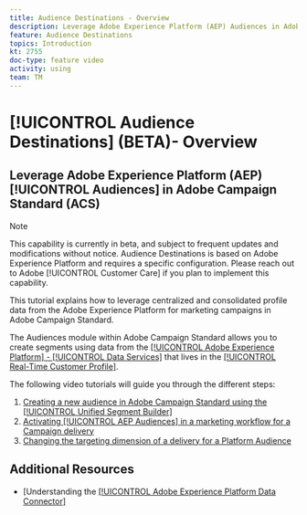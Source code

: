 ```yaml
---
title: Audience Destinations - Overview
description: Leverage Adobe Experience Platform (AEP) Audiences in Adobe Campaign Standard (ACS)
feature: Audience Destinations
topics: Introduction
kt: 2755
doc-type: feature video
activity: using
team: TM
---
```


# [!UICONTROL Audience Destinations] (BETA)- Overview

## Leverage Adobe Experience Platform (AEP) [!UICONTROL Audiences] in Adobe Campaign Standard (ACS)

>[!NOTE]
>
>This capability is currently in beta, and subject to frequent updates and modifications without notice. Audience Destinations is based on Adobe Experience Platform and requires a specific configuration.
>Please reach out to Adobe [!UICONTROL Customer Care] if you plan to implement this capability.
>

This tutorial explains how to leverage centralized and consolidated profile data from the Adobe Experience Platform for marketing campaigns in Adobe Campaign Standard.

The Audiences module within Adobe Campaign Standard  allows you to create segments using data from the [[!UICONTROL Adobe Experience Platform] - [!UICONTROL Data Services]](https://www.adobe.io/apis/experienceplatform/home/services.html) that lives in the [[!UICONTROL Real-Time Customer Profile]](https://docs.adobe.com/content/help/en/platform-learn/tutorials/profiles/understanding-the-real-time-customer-profile.html).

The following video tutorials will guide you through the different steps:

1. [Creating a new audience in Adobe Campaign Standard using the [!UICONTROL Unified Segment Builder]](/help/acs/profiles-and-audiences/audience-destinations/creating-audiences-using-segment-builder.md)
2. [Activating [!UICONTROL AEP Audiences] in a marketing workflow for a Campaign delivery](/help/acs/profiles-and-audiences/audience-destinations/activating-aep-audiences.md)
3. [Changing the targeting dimension of a delivery for a Platform Audience](/help/acs/profiles-and-audiences/audience-destinations/changing-targeting-dimension.md)

## Additional Resources

* [Understanding the [[!UICONTROL Adobe Experience Platform Data Connector]](/help/acs/administrating/adobe-experience-platform-data-connector/understanding-the-adobe-experience-platform-data-connector.md)
  